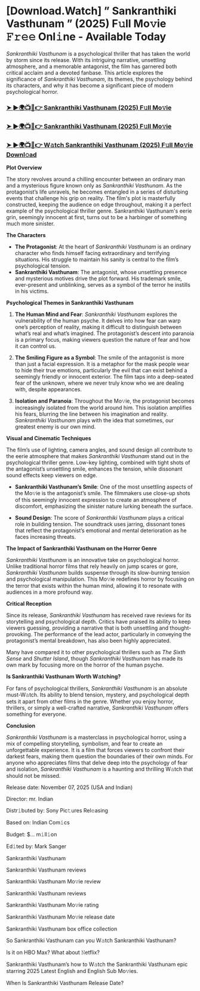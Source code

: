 # [Download.Watch] ” Sankranthiki Vasthunam ” (2025) F𝚞ll Mo𝚟ie 𝙵𝚛𝚎𝚎 Onl𝚒ne - Available Today

*Sankranthiki Vasthunam* is a psychological thriller that has taken the world by storm since its release. With its intriguing narrative, unsettling atmosphere, and a memorable antagonist, the film has garnered both critical acclaim and a devoted fanbase. This article explores the significance of *Sankranthiki Vasthunam*, its themes, the psychology behind its characters, and why it has become a significant piece of modern psychological horror.

<h3><a href="https://t.co/la0pGeBLtc">➤ ►🌍📺📱👉 Sankranthiki Vasthunam (2025) F𝚞ll Mo𝚟ie</a></h3>

<h3><a href="https://t.co/la0pGeBLtc">➤ ►🌍📺📱👉 Sankranthiki Vasthunam (2025) F𝚞ll Mo𝚟ie</a></h3>

<h3><a href="https://t.co/la0pGeBLtc">➤ ►🌍📺📱👉 W𝚊tch Sankranthiki Vasthunam (2025) F𝚞ll Mo𝚟ie Downl𝚘ad</a></h3>

**Plot Overview**

The story revolves around a chilling encounter between an ordinary man and a mysterious figure known only as *Sankranthiki Vasthunam*. As the protagonist’s life unravels, he becomes entangled in a series of disturbing events that challenge his grip on reality. The film's plot is masterfully constructed, keeping the audience on edge throughout, making it a perfect example of the psychological thriller genre. Sankranthiki Vasthunam's eerie grin, seemingly innocent at first, turns out to be a harbinger of something much more sinister.

**The Characters**

- **The Protagonist**: At the heart of *Sankranthiki Vasthunam* is an ordinary character who finds himself facing extraordinary and terrifying situations. His struggle to maintain his sanity is central to the film’s psychological tension.
- **Sankranthiki Vasthunam**: The antagonist, whose unsettling presence and mysterious motives drive the plot forward. His trademark smile, ever-present and unblinking, serves as a symbol of the terror he instills in his victims.

**Psychological Themes in Sankranthiki Vasthunam**

1. **The Human Mind and Fear**: *Sankranthiki Vasthunam* explores the vulnerability of the human psyche. It delves into how fear can warp one’s perception of reality, making it difficult to distinguish between what’s real and what’s imagined. The protagonist’s descent into paranoia is a primary focus, making viewers question the nature of fear and how it can control us.

2. **The Smiling Figure as a Symbol**: The smile of the antagonist is more than just a facial expression. It is a metaphor for the mask people wear to hide their true emotions, particularly the evil that can exist behind a seemingly friendly or innocent exterior. The film taps into a deep-seated fear of the unknown, where we never truly know who we are dealing with, despite appearances.

3. **Isolation and Paranoia**: Throughout the Mo𝚟ie, the protagonist becomes increasingly isolated from the world around him. This isolation amplifies his fears, blurring the line between his imagination and reality. *Sankranthiki Vasthunam* plays with the idea that sometimes, our greatest enemy is our own mind.

**Visual and Cinematic Techniques**

The film’s use of lighting, camera angles, and sound design all contribute to the eerie atmosphere that makes *Sankranthiki Vasthunam* stand out in the psychological thriller genre. Low-key lighting, combined with tight shots of the antagonist’s unsettling smile, enhances the tension, while dissonant sound effects keep viewers on edge.

- **Sankranthiki Vasthunam’s Smile**: One of the most unsettling aspects of the Mo𝚟ie is the antagonist’s smile. The filmmakers use close-up shots of this seemingly innocent expression to create an atmosphere of discomfort, emphasizing the sinister nature lurking beneath the surface.

- **Sound Design**: The score of *Sankranthiki Vasthunam* plays a critical role in building tension. The soundtrack uses jarring, dissonant tones that reflect the protagonist’s emotional and mental deterioration as he faces increasing threats.

**The Impact of Sankranthiki Vasthunam on the Horror Genre**

*Sankranthiki Vasthunam* is an innovative take on psychological horror. Unlike traditional horror films that rely heavily on jump scares or gore, *Sankranthiki Vasthunam* builds suspense through its slow-burning tension and psychological manipulation. This Mo𝚟ie redefines horror by focusing on the terror that exists within the human mind, allowing it to resonate with audiences in a more profound way.

**Critical Reception**

Since its release, *Sankranthiki Vasthunam* has received rave reviews for its storytelling and psychological depth. Critics have praised its ability to keep viewers guessing, providing a narrative that is both unsettling and thought-provoking. The performance of the lead actor, particularly in conveying the protagonist’s mental breakdown, has also been highly appreciated. 

Many have compared it to other psychological thrillers such as *The Sixth Sense* and *Shutter Island*, though *Sankranthiki Vasthunam* has made its own mark by focusing more on the horror of the human psyche.

**Is Sankranthiki Vasthunam Worth W𝚊tching?**

For fans of psychological thrillers, *Sankranthiki Vasthunam* is an absolute must-W𝚊tch. Its ability to blend tension, mystery, and psychological depth sets it apart from other films in the genre. Whether you enjoy horror, thrillers, or simply a well-crafted narrative, *Sankranthiki Vasthunam* offers something for everyone. 

**Conclusion**

*Sankranthiki Vasthunam* is a masterclass in psychological horror, using a mix of compelling storytelling, symbolism, and fear to create an unforgettable experience. It is a film that forces viewers to confront their darkest fears, making them question the boundaries of their own minds. For anyone who appreciates films that delve deep into the psychology of fear and isolation, *Sankranthiki Vasthunam* is a haunting and thrilling W𝚊tch that should not be missed.

Release date: November 07, 2025 (USA and Indian)

Director: mr. Indian

Distr𝚒buted by: Sony Pic𝚝ures Rel𝚎asing

Based on: Indian Com𝚒cs

Budget: $... m𝚒ll𝚒on

Ed𝚒ted by: Mark Sanger

Sankranthiki Vasthunam

Sankranthiki Vasthunam reviews

Sankranthiki Vasthunam Mo𝚟ie review

Sankranthiki Vasthunam reviews

Sankranthiki Vasthunam Mo𝚟ie rating

Sankranthiki Vasthunam Mo𝚟ie release date

Sankranthiki Vasthunam box office collection

So Sankranthiki Vasthunam can you W𝚊tch Sankranthiki Vasthunam?

Is it on HBO Max? What about 𝙽etflix?

Sankranthiki Vasthunam’s how to W𝚊tch the Sankranthiki Vasthunam epic starring 2025 Latest English and English Sub Mo𝚟ies.

When Is Sankranthiki Vasthunam Release Date?
